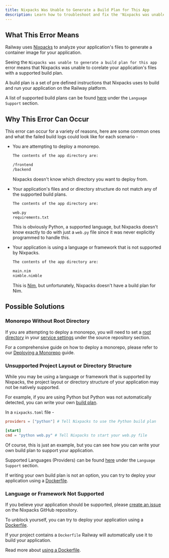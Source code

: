 ```yaml
---
title: Nixpacks Was Unable to Generate a Build Plan for This App
description: Learn how to troubleshoot and fix the 'Nixpacks was unable to generate a build plan for this app' error.
---
```


## What This Error Means

Railway uses [Nixpacks](https://nixpacks.com/docs/how-it-works) to analyze your application's files to generate a container image for your application.

Seeing the `Nixpacks was unable to generate a build plan for this app` error means that Nixpacks was unable to corelate your application's files with a supported build plan.

A build plan is a set of pre defined instructions that Nixpacks uses to build and run your application on the Railway platform.

A list of supported build plans can be found [here](https://nixpacks.com/docs/build-plans) under the `Language Support` section.

## Why This Error Can Occur

This error can occur for a variety of reasons, here are some common ones and what the failed build logs could look like for each scenario -

- You are attempting to deploy a monorepo.

    ```txt
    The contents of the app directory are:

    /frontend
    /backend
    ```
    Nixpacks doesn't know which directory you want to deploy from.

- Your application's files and or directory structure do not match any of the supported build plans.

    ```txt
    The contents of the app directory are:

    web.py
    requirements.txt
    ```

    This is obviously Python, a supported language, but Nixpacks doesn't know exactly to do with just a `web.py` file since it was never explicitly programmed to handle this.

- Your application is using a language or framework that is not supported by Nixpacks.

    ```txt
    The contents of the app directory are:

    main.nim
    nimble.nimble
    ```
    This is [Nim](https://nim-lang.org/), but unfortunately, Nixpacks doesn't have a build plan for Nim.

## Possible Solutions

### Monorepo Without Root Directory

If you are attempting to deploy a monorepo, you will need to set a [root directory](https://docs.railway.com/guides/build-configuration#set-the-root-directory) in your [service settings](https://docs.railway.com/overview/the-basics#service-settings) under the source repository section.

For a comprehensive guide on how to deploy a monorepo, please refer to our [Deploying a Monorepo](https://docs.railway.com/tutorials/deploying-a-monorepo) guide.

### Unsupported Project Layout or Directory Structure

While you may be using a language or framework that is supported by Nixpacks, the project layout or directory structure of your application may not be natively supported.

For example, if you are using Python but Python was not automatically detected, you can write your own [build plan](/docs/guides/configuring-builds).

In a `nixpacks.toml` file -

```toml
providers = ["python"] # Tell Nixpacks to use the Python build plan

[start]
cmd = "python web.py" # Tell Nixpacks to start your web.py file
```

Of course, this is just an example, but you can see how you can write your own build plan to support your application.

Supported Languages (Providers) can be found [here](https://nixpacks.com/docs) under the `Language Support` section.

If writing your own build plan is not an option, you can try to deploy your application using a [Dockerfile](/docs/guides/configuring-builds#using-a-dockerfile).

### Language or Framework Not Supported

If you believe your application should be supported, please [create an issue](https://github.com/railwayapp/nixpacks/issues/new) on the Nixpacks GitHub repository.

To unblock yourself, you can try to deploy your application using a [Dockerfile](https://www.geeksforgeeks.org/what-is-dockerfile/).

If your project contains a `Dockerfile` Railway will automatically use it to build your application.

Read more about [using a Dockerfile](guides/dockerfiles).

